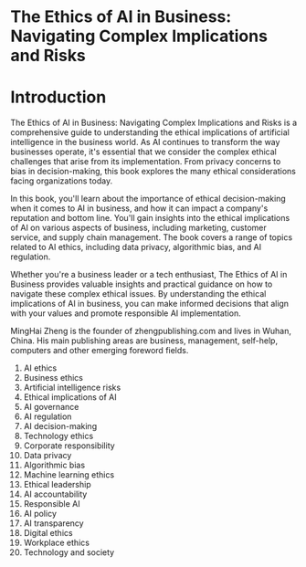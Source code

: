# The Ethics of AI in Business: Navigating Complex Implications and Risks

# Introduction

The Ethics of AI in Business: Navigating Complex Implications and Risks is a comprehensive guide to understanding the ethical implications of artificial intelligence in the business world. As AI continues to transform the way businesses operate, it's essential that we consider the complex ethical challenges that arise from its implementation. From privacy concerns to bias in decision-making, this book explores the many ethical considerations facing organizations today.

In this book, you'll learn about the importance of ethical decision-making when it comes to AI in business, and how it can impact a company's reputation and bottom line. You'll gain insights into the ethical implications of AI on various aspects of business, including marketing, customer service, and supply chain management. The book covers a range of topics related to AI ethics, including data privacy, algorithmic bias, and AI regulation.

Whether you're a business leader or a tech enthusiast, The Ethics of AI in Business provides valuable insights and practical guidance on how to navigate these complex ethical issues. By understanding the ethical implications of AI in business, you can make informed decisions that align with your values and promote responsible AI implementation.

MingHai Zheng is the founder of zhengpublishing.com and lives in Wuhan, China. His main publishing areas are business, management, self-help, computers and other emerging foreword fields.



1. AI ethics
2. Business ethics
3. Artificial intelligence risks
4. Ethical implications of AI
5. AI governance
6. AI regulation
7. AI decision-making
8. Technology ethics
9. Corporate responsibility
10. Data privacy
11. Algorithmic bias
12. Machine learning ethics
13. Ethical leadership
14. AI accountability
15. Responsible AI
16. AI policy
17. AI transparency
18. Digital ethics
19. Workplace ethics
20. Technology and society

